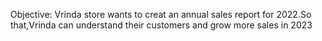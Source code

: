 Objective:
Vrinda store wants to creat an annual sales report for 2022.So that,Vrinda can understand their customers and grow more sales in 2023
